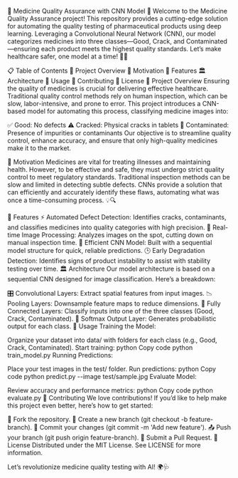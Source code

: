 🧪 Medicine Quality Assurance with CNN Model 🌟
Welcome to the Medicine Quality Assurance project! This repository provides a cutting-edge solution for automating the quality testing of pharmaceutical products using deep learning. Leveraging a Convolutional Neural Network (CNN), our model categorizes medicines into three classes—Good, Crack, and Contaminated—ensuring each product meets the highest quality standards. Let’s make healthcare safer, one model at a time! 💊✨

📋 Table of Contents
📘 Project Overview
🎯 Motivation
🔑 Features
🏛 Architecture
🚀 Usage
🤝 Contributing
📜 License
📘 Project Overview
Ensuring the quality of medicines is crucial for delivering effective healthcare. Traditional quality control methods rely on human inspection, which can be slow, labor-intensive, and prone to error. This project introduces a CNN-based model for automating this process, classifying medicine images into:

✅ Good: No defects
⚠ Cracked: Physical cracks in tablets
🦠 Contaminated: Presence of impurities or contaminants
Our objective is to streamline quality control, enhance accuracy, and ensure that only high-quality medicines make it to the market.

🎯 Motivation
Medicines are vital for treating illnesses and maintaining health. However, to be effective and safe, they must undergo strict quality control to meet regulatory standards. Traditional inspection methods can be slow and limited in detecting subtle defects. CNNs provide a solution that can efficiently and accurately identify these flaws, automating what was once a time-consuming process. 💡🔍

🔑 Features
⚡ Automated Defect Detection: Identifies cracks, contaminants, and classifies medicines into quality categories with high precision.
📸 Real-time Image Processing: Analyzes images on the spot, cutting down on manual inspection time.
🧠 Efficient CNN Model: Built with a sequential model structure for quick, reliable predictions.
🕒 Early Degradation Detection: Identifies signs of product instability to assist with stability testing over time.
🏛 Architecture
Our model architecture is based on a sequential CNN designed for image classification. Here’s a breakdown:

🎛 Convolutional Layers: Extract spatial features from input images.
📉 Pooling Layers: Downsample feature maps to reduce dimensions.
🔗 Fully Connected Layers: Classify inputs into one of the three classes (Good, Crack, Contaminated).
🧮 Softmax Output Layer: Generates probabilistic output for each class.
🚀 Usage
Training the Model:

Organize your dataset into data/ with folders for each class (e.g., Good, Crack, Contaminated).
Start training:
python
Copy code
python train_model.py
Running Predictions:

Place your test images in the test/ folder.
Run predictions:
python
Copy code
python predict.py --image test/sample.jpg
Evaluate Model:

Review accuracy and performance metrics:
python
Copy code
python evaluate.py
🤝 Contributing
We love contributions! If you’d like to help make this project even better, here’s how to get started:

🍴 Fork the repository.
🌿 Create a new branch (git checkout -b feature-branch).
💬 Commit your changes (git commit -m 'Add new feature').
📤 Push your branch (git push origin feature-branch).
🔄 Submit a Pull Request.
📜 License
Distributed under the MIT License. See LICENSE for more information.

Let’s revolutionize medicine quality testing with AI! 🌍🩺
